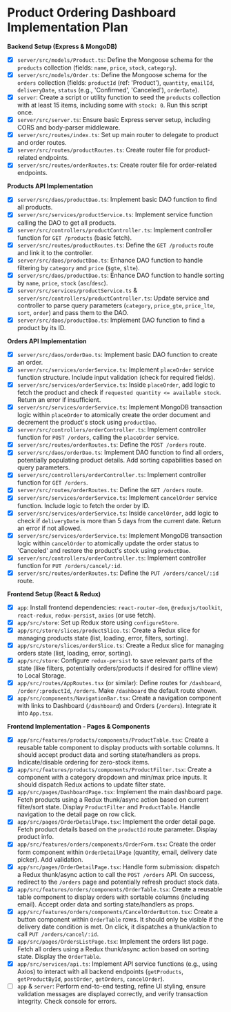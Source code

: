 # Product Ordering Dashboard Implementation Plan

**Backend Setup (Express & MongoDB)**

- [x] `server/src/models/Product.ts`: Define the Mongoose schema for the `products` collection (fields: `name`, `price`, `stock`, `category`).
- [x] `server/src/models/Order.ts`: Define the Mongoose schema for the `orders` collection (fields: `productId` (ref: 'Product'), `quantity`, `emailId`, `deliveryDate`, `status` (e.g., 'Confirmed', 'Canceled'), `orderDate`).
- [x] `server`: Create a script or utility function to seed the `products` collection with at least 15 items, including some with `stock: 0`. Run this script once.
- [x] `server/src/server.ts`: Ensure basic Express server setup, including CORS and body-parser middleware.
- [x] `server/src/routes/index.ts`: Set up main router to delegate to product and order routes.
- [x] `server/src/routes/productRoutes.ts`: Create router file for product-related endpoints.
- [x] `server/src/routes/orderRoutes.ts`: Create router file for order-related endpoints.

**Products API Implementation**

- [x] `server/src/daos/productDao.ts`: Implement basic DAO function to find all products.
- [x] `server/src/services/productService.ts`: Implement service function calling the DAO to get all products.
- [x] `server/src/controllers/productController.ts`: Implement controller function for `GET /products` (basic fetch).
- [x] `server/src/routes/productRoutes.ts`: Define the `GET /products` route and link it to the controller.
- [x] `server/src/daos/productDao.ts`: Enhance DAO function to handle filtering by `category` and `price` (`$gte`, `$lte`).
- [x] `server/src/daos/productDao.ts`: Enhance DAO function to handle sorting by `name`, `price`, `stock` (`asc`/`desc`).
- [x] `server/src/services/productService.ts` & `server/src/controllers/productController.ts`: Update service and controller to parse query parameters (`category`, `price_gte`, `price_lte`, `sort`, `order`) and pass them to the DAO.
- [x] `server/src/daos/productDao.ts`: Implement DAO function to find a product by its ID.

**Orders API Implementation**

- [x] `server/src/daos/orderDao.ts`: Implement basic DAO function to create an order.
- [x] `server/src/services/orderService.ts`: Implement `placeOrder` service function structure. Include input validation (check for required fields).
- [x] `server/src/services/orderService.ts`: Inside `placeOrder`, add logic to fetch the product and check if `requested quantity <= available stock`. Return an error if insufficient.
- [x] `server/src/services/orderService.ts`: Implement MongoDB transaction logic within `placeOrder` to atomically create the order document and decrement the product's stock using `productDao`.
- [x] `server/src/controllers/orderController.ts`: Implement controller function for `POST /orders`, calling the `placeOrder` service.
- [x] `server/src/routes/orderRoutes.ts`: Define the `POST /orders` route.
- [x] `server/src/daos/orderDao.ts`: Implement DAO function to find all orders, potentially populating product details. Add sorting capabilities based on query parameters.
- [x] `server/src/controllers/orderController.ts`: Implement controller function for `GET /orders`.
- [x] `server/src/routes/orderRoutes.ts`: Define the `GET /orders` route.
- [x] `server/src/services/orderService.ts`: Implement `cancelOrder` service function. Include logic to fetch the order by ID.
- [x] `server/src/services/orderService.ts`: Inside `cancelOrder`, add logic to check if `deliveryDate` is more than 5 days from the current date. Return an error if not allowed.
- [x] `server/src/services/orderService.ts`: Implement MongoDB transaction logic within `cancelOrder` to atomically update the order status to 'Canceled' and restore the product's stock using `productDao`.
- [x] `server/src/controllers/orderController.ts`: Implement controller function for `PUT /orders/cancel/:id`.
- [x] `server/src/routes/orderRoutes.ts`: Define the `PUT /orders/cancel/:id` route.

**Frontend Setup (React & Redux)**

- [x] `app`: Install frontend dependencies: `react-router-dom`, `@reduxjs/toolkit`, `react-redux`, `redux-persist`, `axios` (or use fetch).
- [x] `app/src/store`: Set up Redux store using `configureStore`.
- [x] `app/src/store/slices/productSlice.ts`: Create a Redux slice for managing products state (list, loading, error, filters, sorting).
- [x] `app/src/store/slices/orderSlice.ts`: Create a Redux slice for managing orders state (list, loading, error, sorting).
- [x] `app/src/store`: Configure `redux-persist` to save relevant parts of the state (like filters, potentially orders/products if desired for offline view) to Local Storage.
- [x] `app/src/routes/AppRoutes.tsx` (or similar): Define routes for `/dashboard`, `/order/:productId`, `/orders`. Make `/dashboard` the default route shown.
- [x] `app/src/components/NavigationBar.tsx`: Create a navigation component with links to Dashboard (`/dashboard`) and Orders (`/orders`). Integrate it into `App.tsx`.

**Frontend Implementation - Pages & Components**

- [x] `app/src/features/products/components/ProductTable.tsx`: Create a reusable table component to display products with sortable columns. It should accept product data and sorting state/handlers as props. Indicate/disable ordering for zero-stock items.
- [x] `app/src/features/products/components/ProductFilter.tsx`: Create a component with a category dropdown and min/max price inputs. It should dispatch Redux actions to update filter state.
- [x] `app/src/pages/DashboardPage.tsx`: Implement the main dashboard page. Fetch products using a Redux thunk/async action based on current filter/sort state. Display `ProductFilter` and `ProductTable`. Handle navigation to the detail page on row click.
- [x] `app/src/pages/OrderDetailPage.tsx`: Implement the order detail page. Fetch product details based on the `productId` route parameter. Display product info.
- [x] `app/src/features/orders/components/OrderForm.tsx`: Create the order form component within `OrderDetailPage` (quantity, email, delivery date picker). Add validation.
- [x] `app/src/pages/OrderDetailPage.tsx`: Handle form submission: dispatch a Redux thunk/async action to call the `POST /orders` API. On success, redirect to the `/orders` page and potentially refresh product stock data.
- [x] `app/src/features/orders/components/OrderTable.tsx`: Create a reusable table component to display orders with sortable columns (including email). Accept order data and sorting state/handlers as props.
- [x] `app/src/features/orders/components/CancelOrderButton.tsx`: Create a button component within `OrderTable` rows. It should only be visible if the delivery date condition is met. On click, it dispatches a thunk/action to call `PUT /orders/cancel/:id`.
- [x] `app/src/pages/OrdersListPage.tsx`: Implement the orders list page. Fetch all orders using a Redux thunk/async action based on sorting state. Display the `OrderTable`.
- [x] `app/src/services/api.ts`: Implement API service functions (e.g., using Axios) to interact with all backend endpoints (`getProducts`, `getProductById`, `postOrder`, `getOrders`, `cancelOrder`).
- [ ] `app` & `server`: Perform end-to-end testing, refine UI styling, ensure validation messages are displayed correctly, and verify transaction integrity. Check console for errors. 